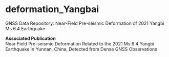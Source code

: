 # deformation_Yangbai
GNSS Data Repository: Near-Field Pre-seismic Deformation of 2021 Yangbi Ms 6.4 Earthquake

**Associated Publication**  
Near Field Pre-seismic Deformation Related to the 2021 Ms 6.4 Yangbi Earthquake in Yunnan, China, Detected from Dense GNSS Observations  
